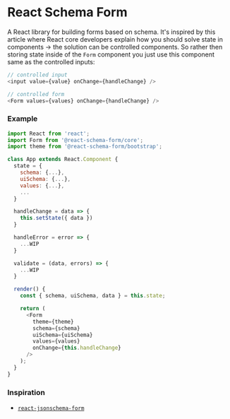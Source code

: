 # React Schema Form

A React library for building forms based on schema.
It's inspired by this article where React core developers explain how you should solve state in components -> the solution can be controlled components. So rather then storing state inside of the `Form` component you just use this component same as the controlled inputs:

```js
// controlled input
<input value={value} onChange={handleChange} />

// controlled form
<Form values={values} onChange={handleChange} />
```

### Example

```js
import React from 'react';
import Form from '@react-schema-form/core';
import theme from '@react-schema-form/bootstrap';

class App extends React.Component {
  state = {
    schema: {...},
    uiSchema: {...},
    values: {...},
    ...
  }

  handleChange = data => {
    this.setState({ data })
  }

  handleError = error => {
    ...WIP
  }

  validate = (data, errors) => {
    ...WIP
  }

  render() {
    const { schema, uiSchema, data } = this.state;

    return (
      <Form
        theme={theme}
        schema={schema}
        uiSchema={uiSchema}
        values={values}
        onChange={this.handleChange}
      />
    );
  }
}
```

### Inspiration

- [`react-jsonschema-form`](https://github.com/mozilla-services/react-jsonschema-form)
